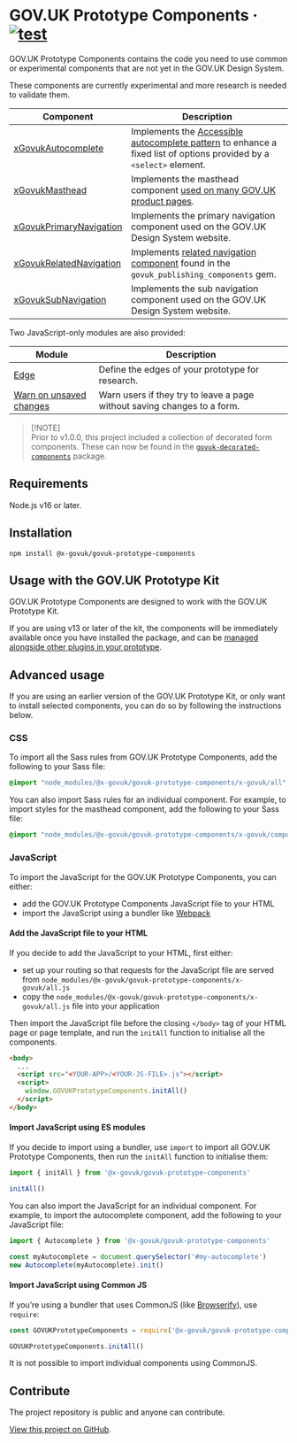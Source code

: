 # GOV.UK Prototype Components · [![test](https://github.com/x-govuk/govuk-prototype-components/actions/workflows/test.yml/badge.svg)](https://github.com/x-govuk/govuk-prototype-components/actions/workflows/test.yml)

GOV.UK Prototype Components contains the code you need to use common or experimental components that are not yet in the GOV.UK Design System.

These components are currently experimental and more research is needed to validate them.

| Component | Description |
| - | - |
| [xGovukAutocomplete](https://x-govuk.github.io/govuk-prototype-components/autocomplete/) | Implements the [Accessible autocomplete pattern](https://github.com/alphagov/accessible-autocomplete) to enhance a fixed list of options provided by a `<select>` element. |
| [xGovukMasthead](https://x-govuk.github.io/govuk-prototype-components/masthead/) | Implements the masthead component [used on many GOV.UK product pages](https://github.com/alphagov/product-page-example). |
| [xGovukPrimaryNavigation](https://x-govuk.github.io/govuk-prototype-components/primary-navigation/) | Implements the primary navigation component used on the GOV.UK Design System website. |
| [xGovukRelatedNavigation](https://x-govuk.github.io/govuk-prototype-components/related-navigation/) | Implements [related navigation component](https://components.publishing.service.gov.uk/component-guide/related_navigation) found in the `govuk_publishing_components` gem. |
| [xGovukSubNavigation](https://x-govuk.github.io/govuk-prototype-components/sub-navigation/) | Implements the sub navigation component used on the GOV.UK Design System website. |

Two JavaScript-only modules are also provided:

| Module | Description |
| - | - |
| [Edge](https://x-govuk.github.io/govuk-prototype-components/edge/) | Define the edges of your prototype for research. |
| [Warn on unsaved changes](https://x-govuk.github.io/govuk-prototype-components/warn-on-unsaved-changes/) | Warn users if they try to leave a page without saving changes to a form. |

> [!NOTE]\
> Prior to v1.0.0, this project included a collection of decorated form components. These can now be found in the [`govuk-decorated-components`](https://github.com/x-govuk/govuk-decorated-components) package.

## Requirements

Node.js v16 or later.

## Installation

```shell
npm install @x-govuk/govuk-prototype-components
```

## Usage with the GOV.UK Prototype Kit

GOV.UK Prototype Components are designed to work with the GOV.UK Prototype Kit.

If you are using v13 or later of the kit, the components will be immediately available once you have installed the package, and can be [managed alongside other plugins in your prototype](https://prototype-kit.service.gov.uk/docs/install-and-use-plugins).

## Advanced usage

If you are using an earlier version of the GOV.UK Prototype Kit, or only want to install selected components, you can do so by following the instructions below.

### CSS

To import all the Sass rules from GOV.UK Prototype Components, add the following to your Sass file:

```scss
@import "node_modules/@x-govuk/govuk-prototype-components/x-govuk/all";
```

You can also import Sass rules for an individual component. For example, to import styles for the masthead component, add the following to your Sass file:

```scss
@import "node_modules/@x-govuk/govuk-prototype-components/x-govuk/components/masthead/masthead";
```

### JavaScript

To import the JavaScript for the GOV.UK Prototype Components, you can either:

* add the GOV.UK Prototype Components JavaScript file to your HTML
* import the JavaScript using a bundler like [Webpack](https://webpack.js.org/)

#### Add the JavaScript file to your HTML

If you decide to add the JavaScript to your HTML, first either:

* set up your routing so that requests for the JavaScript file are served from `node_modules/@x-govuk/govuk-prototype-components/x-govuk/all.js`
* copy the `node_modules/@x-govuk/govuk-prototype-components/x-govuk/all.js` file into your application

Then import the JavaScript file before the closing `</body>` tag of your HTML page or page template, and run the `initAll` function to initialise all the components.

```html
<body>
  ...
  <script src="<YOUR-APP>/<YOUR-JS-FILE>.js"></script>
  <script>
    window.GOVUKPrototypeComponents.initAll()
  </script>
</body>
```

#### Import JavaScript using ES modules

If you decide to import using a bundler, use `import` to import all GOV.UK Prototype Components, then run the `initAll` function to initialise them:

```js
import { initAll } from '@x-govuk/govuk-prototype-components'

initAll()
```

You can also import the JavaScript for an individual component. For example, to import the autocomplete component, add the following to your JavaScript file:

```js
import { Autocomplete } from '@x-govuk/govuk-prototype-components'

const myAutocomplete = document.querySelector('#my-autocomplete')
new Autocomplete(myAutocomplete).init()
```

#### Import JavaScript using Common JS

If you’re using a bundler that uses CommonJS (like [Browserify](http://browserify.org/)), use `require`:

```js
const GOVUKPrototypeComponents = require('@x-govuk/govuk-prototype-components')

GOVUKPrototypeComponents.initAll()
```

It is not possible to import individual components using CommonJS.

## Contribute

The project repository is public and anyone can contribute.

[View this project on GitHub](https://github.com/x-govuk/govuk-prototype-components).
